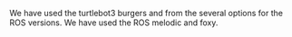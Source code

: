 We have used the turtlebot3 burgers and from the several options for the ROS versions. We have used the ROS melodic and foxy. 

